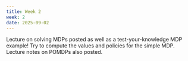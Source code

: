```yaml
---
title: Week 2
week: 2
date: 2025-09-02
---
```


Lecture on solving MDPs posted as well as a test-your-knowledge MDP example! Try to compute the values and policies for the simple MDP. Lecture notes on POMDPs also posted. 